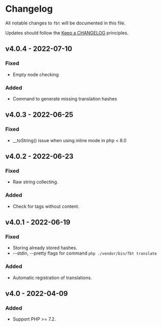 # Changelog

All notable changes to `fbt` will be documented in this file.

Updates should follow the [Keep a CHANGELOG](http://keepachangelog.com/) principles.

## v4.0.4 - 2022-07-10
### Fixed
- Empty node checking

### Added
- Command to generate missing translation hashes

## v4.0.3 - 2022-06-25
### Fixed
- __toString() issue when using inline mode in php < 8.0

## v4.0.2 - 2022-06-23

### Fixed
- Raw string collecting.

### Added
- Check for tags without content.

## v4.0.1 - 2022-06-19

### Fixed
- Storing already stored hashes.
- --stdin, --pretty flags for command `php ./vendor/bin/fbt translate`

### Added
- Automatic registration of translations.

## v4.0 - 2022-04-09

### Added
- Support PHP >= 7.2.
